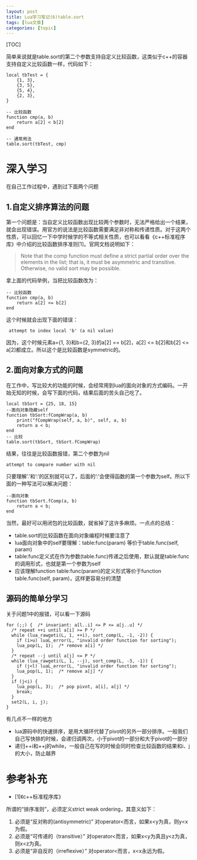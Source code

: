 ```yaml
---
layout: post
title: Lua学习笔记(6)table.sort 
tags: [lua文章]
categories: [topic]
---
```

[TOC]

简单来说就是table.sort的第二个参数支持自定义比较函数，这类似于c++的容器支持自定义比较函数一样，代码如下：

    
    
    local tbTest = {
    	{1, 3},
    	{3, 5},
    	{5, 4},
    	{2, 3},
    }
    
    -- 比较函数
    function cmp(a, b)
    	return a[2] < b[2]
    end
    
    -- 通常用法
    table.sort(tbTest, cmp)
    

# 深入学习

在自己工作过程中，遇到过下面两个问题

## 1.自定义排序算法的问题

第一个问题是：当自定义比较函数出现比较两个参数时，无法严格给出一个结果，就会出现错误。用官方的说法是比较函数需要满足非对称和传递性质。对于这两个性质，可以回忆一下中学时候学的不等式相关性质，也可以看看《c++标准程序库》中介绍的比较函数排序准则[1]。官网文档说明如下：

> Note that the comp function must define a strict partial order over the
> elements in the list; that is, it must be asymmetric and transitive.
> Otherwise, no valid sort may be possible.

拿上面的代码举例，当把比较函数改为：

    
    
    -- 比较函数
    function cmp(a, b)
    	return a[2] <= b[2]
    end
    

这个时候就会出现下面的错误：

    
    
     attempt to index local 'b' (a nil value)
    

因为，这个时候元素a={1, 3}和b={2, 3}的a[2] == b[2]，a[2] <= b[2]和b[2] <=
a[2]都成立。所以这个是比较函数是symmetric的。

## 2.面向对象方式的问题

在工作中，写比较大的功能的时候，会经常用到lua的面向对象的方式编码。一开始无知的时候，会写下面的代码，结果后面的苦头自己吃了。

    
    
    local tbSort = {25, 18, 15}
    --面向对象隐藏self
    function tbSort:fCompWrap(a, b)
    	print("fCompWrap(self, a, b)", self, a, b)
    	return a < b;
    end
    -- 比较
    table.sort(tbSort, tbSort.fCompWrap)
    

结果，往往是比较函数报错，第二个参数为nil

    
    
    attempt to compare number with nil
    

只要理解’.’和’:’的区别就可以了，后面的’:’会使得函数的第一个参数为self。所以下面的一种写法可以解决问题：

    
    
    --面向对象
    function tbSort.fComp(a, b)
    	return a < b;
    end
    

当然，最好可以用闭包的比较函数，就省掉了这许多麻烦。一点点的总结：

  * table.sort的比较函数在面向对象编程时候要注意了
  * lua面向对象中的self要理解：table:func(param) 等价于table.func(self, param)
  * table:func定义式在作为参数(table.func)传递之后使用，默认就是table:func的调用形式，也就是第一个参数为self
  * 应该理解function table:func(param)的定义形式等价于function table.func(self, param)，这样更容易分的清楚

## 源码的简单分学习

关于问题1中的报错，可以看一下源码

    
    
    for (;;) {  /* invariant: a[l..i] <= P <= a[j..u] */
      /* repeat ++i until a[i] >= P */
      while (lua_rawgeti(L, 1, ++i), sort_comp(L, -1, -2)) {
        if (i>u) luaL_error(L, "invalid order function for sorting");
        lua_pop(L, 1);  /* remove a[i] */
      }
      /* repeat --j until a[j] <= P */
      while (lua_rawgeti(L, 1, --j), sort_comp(L, -3, -1)) {
        if (j<l) luaL_error(L, "invalid order function for sorting");
        lua_pop(L, 1);  /* remove a[j] */
      }
      if (j<i) {
        lua_pop(L, 3);  /* pop pivot, a[i], a[j] */
        break;
      }
      set2(L, i, j);
    }
    

有几点不一样的地方

  * lua源码中的快速排序，是用大循环代替了pivot的另外一部分排序。一般我们自己写快排的时候，会递归调两次，小于pivot的一部分和大于pivot的一部分
  * 递归++i和++j的while，一般自己在写的时候会同时检查比较函数的结果和i、j的大小，防止越界

# 参考补充

  * [1]《c++标准程序库》

所谓的“排序准则”，必须定义strict weak ordering，其意义如下：

  1. 必须是“反对称的(antisymmetric)” 对operator<而言，如果x<y为真，则y<x为假。
  2. 必须是“可传递的（transitive）” 对operator<而言，如果x<y为真且y<z为真，则x<z为真。
  3. 必须是“非自反的（irreflexive）” 对operator<而言，x<x永远为假。